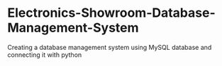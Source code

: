 # Electronics-Showroom-Database-Management-System
Creating a database management system using MySQL database and connecting it with python 
